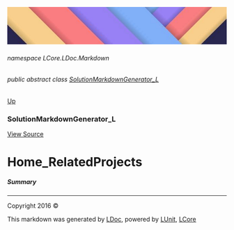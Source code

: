 ![](../Content/LDoc-banner-small.png "")

###### namespace LCore.LDoc.Markdown

###### public abstract class [SolutionMarkdownGenerator_L](SolutionMarkdownGenerator_L.md)
[Up](SolutionMarkdownGenerator_L.md)

### SolutionMarkdownGenerator_L
[View Source](../Markdown/Generators/SolutionMarkdownGenerator_L.cs)

# Home_RelatedProjects

##### Summary




---

Copyright 2016 &copy; [](../../README.md) [](../../TableOfContents.md)

This markdown was generated by [LDoc](https://github.com/CodeSingularity/LDoc), powered by [LUnit](https://github.com/CodeSingularity/LUnit), [LCore](https://github.com/CodeSingularity/LCore)
